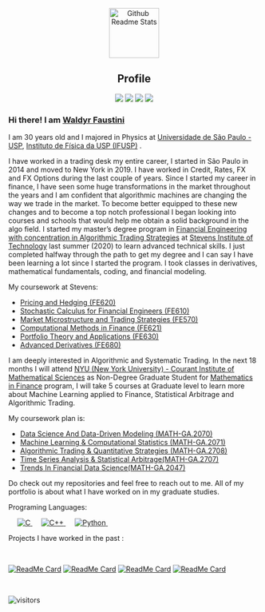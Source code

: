 <p align="center">
 <img width="100px" src="https://res.cloudinary.com/anuraghazra/image/upload/v1594908242/logo_ccswme.svg" align="center" alt="Github Readme Stats" />
 <h2 align="center">Profile</h2>
</p>


 </p>
 <p align="center">
<img src="https://img.shields.io/badge/Age-30-blue" />
  <img src="https://img.shields.io/badge/Focus-Trading/Algo%20Trading/Machine%20Learning-blue" />
  <img src="https://img.shields.io/badge/Lives-New%20York%20-blue" />
  <img src="https://img.shields.io/badge/Languages-Portuguese(Brasil)%20%26%20English-blue" />
</p>

### Hi there! I am [Waldyr Faustini](https://www.linkedin.com/in/waldyrfmfaustini/) 


 <p>

I am 30 years old and I majored  in Physics at [Universidade de São Paulo - USP](https://en.wikipedia.org/wiki/University_of_São_Paulo), [Instituto de Física da USP (IFUSP)](https://pt.wikipedia.org/wiki/Instituto_de_F%C3%ADsica_da_Universidade_de_São_Paulo) . 
 
I have worked in a trading desk my entire career, I started in São Paulo in 2014 and moved to New York in 2019. I have worked in Credit, Rates, FX and FX Options during the last couple of years. Since I started my career in finance,  I have seen some huge transformations in the market throughout the years and I am confident that algorithmic machines are changing the way we trade in the market. To become better equipped to these new changes and to become a top notch professional I began looking into courses and schools that would help me obtain a solid background in the algo field.  I started my master’s degree program in [Financial Engineering with concentration in Algorithmic Trading Strategies](https://www.stevens.edu/school-business/masters-programs/financial-engineering/curriculum-overview) at [Stevens Institute of Technology](https://www.stevens.edu) last summer (2020) to learn advanced technical skills. I just completed halfway through the path to get my degree and I can say I have been learning a lot since I started the program. I took classes in derivatives, mathematical fundamentals, coding, and financial modeling.
 
 My coursework at Stevens:
 - [Pricing and Hedging (FE620)](https://fsc.stevens.edu/fe620-pricing-and-hedging/)
 - [Stochastic Calculus for Financial Engineers (FE610)](https://fsc.stevens.edu/fe610-stochastic-calculus-for-financial-engineers/)
 - [Market Microstructure and Trading Strategies (FE570)](https://fsc.stevens.edu/fe570-market-microstructure-and-trading-strategies/)
 - [Computational Methods in Finance (FE621)](https://fsc.stevens.edu/fe621-computational-methods-in-finance/)
 - [Portfolio Theory and Applications (FE630)](https://fsc.stevens.edu/fe630-portfolio-theory-and-applications/)
 - [Advanced Derivatives (FE680)](https://fsc.stevens.edu/fe680-advanced-derivatives/)
 
 I am deeply interested in Algorithmic and Systematic Trading. In the next 18 months I will attend [NYU (New York University) - Courant Institute of Mathematical Sciences](https://cims.nyu.edu/dynamic/) as Non-Degree Graduate Student for [Mathematics in Finance](https://math.nyu.edu/financial_mathematics/academics/courses/) program, I will take 5 courses at  Graduate level to learn more about Machine Learning applied to Finance, Statistical Arbitrage and Algorithmic Trading.
 
 My coursework plan is:
 - [Data Science And Data-Driven Modeling (MATH-GA.2070)](https://math.nyu.edu/dynamic/courses/graduate-course-descriptions/as/fall-2021/#math-ga2070-001)
 - [Machine Learning & Computational Statistics (MATH-GA.2071)](https://math.nyu.edu/dynamic/courses/graduate-course-descriptions/as/spring-2021/#math-ga2071-001)
 - [Algorithmic Trading & Quantitative Strategies (MATH-GA.2708)](https://math.nyu.edu/dynamic/courses/graduate-course-descriptions/as/spring-2021/#math-ga2708-001)
 - [Time Series Analysis & Statistical Arbitrage(MATH-GA.2707)](https://math.nyu.edu/dynamic/courses/graduate-course-descriptions/as/fall-2021/#math-ga2707-001)
 - [Trends In Financial Data Science(MATH-GA.2047)](https://math.nyu.edu/dynamic/courses/graduate-course-descriptions/as/fall-2021/#math-ga2047-001)
 
 
Do check out my repositories and feel free to reach out to me. All of my portfolio is about what I have worked on in my graduate studies. 

</h4>
</div>

Programing Languages:

<p align="left"> 
  &emsp; 
  <a href="https://www.cprogramming.com/" target="_blank"> 
    <img alt="C" src="https://img.shields.io/badge/C%20-%232370ED.svg?logo=c&logoColor=white">
  </a> 
  &emsp;
  <a href="https://www.w3schools.com/cpp/" target="_blank"> 
    <img alt="C++" src="https://img.shields.io/badge/C++%20-%2300599C.svg?logo=c%2B%2B&logoColor=white">
  </a> 
  &emsp;
   <a href="https://www.python.org" target="_blank">
    <img alt="Python" src="https://img.shields.io/badge/Python%20-%2314354C.svg?logo=python&logoColor=white">
  </a>
  &emsp;
</p>
 
  Projects I have worked in the past :
</summary>

<br />

[![ReadMe Card](https://github-readme-stats.vercel.app/api/pin/?username=waldyrfaustini&repo=Market-Microstructure)](https://github.com/waldyrfaustini/Market-Microstructure)
[![ReadMe Card](https://github-readme-stats.vercel.app/api/pin/?username=waldyrfaustini&repo=Computational-Methods-in-Finance)](https://github.com/waldyrfaustini/Computational-Methods-in-Finance)
[![ReadMe Card](https://github-readme-stats.vercel.app/api/pin/?username=waldyrfaustini&repo=Portfolio-Theory-Applications)](https://github.com/waldyrfaustini/Portfolio-Theory-Applications)
[![ReadMe Card](https://github-readme-stats.vercel.app/api/pin/?username=waldyrfaustini&repo=Advanced-Derivatives)](https://github.com/stocksmith/https://github.com/waldyrfaustini/Advanced-Derivatives)

<br />

![visitors](https://visitor-badge.laobi.icu/badge?page_id=waldyrfaustini.waldyrfaustini)
